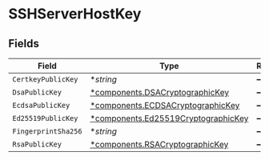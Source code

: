 # SSHServerHostKey


## Fields

| Field                                                                                     | Type                                                                                      | Required                                                                                  | Description                                                                               |
| ----------------------------------------------------------------------------------------- | ----------------------------------------------------------------------------------------- | ----------------------------------------------------------------------------------------- | ----------------------------------------------------------------------------------------- |
| `CertkeyPublicKey`                                                                        | **string*                                                                                 | :heavy_minus_sign:                                                                        | N/A                                                                                       |
| `DsaPublicKey`                                                                            | [*components.DSACryptographicKey](../../models/components/dsacryptographickey.md)         | :heavy_minus_sign:                                                                        | N/A                                                                                       |
| `EcdsaPublicKey`                                                                          | [*components.ECDSACryptographicKey](../../models/components/ecdsacryptographickey.md)     | :heavy_minus_sign:                                                                        | N/A                                                                                       |
| `Ed25519PublicKey`                                                                        | [*components.Ed25519CryptographicKey](../../models/components/ed25519cryptographickey.md) | :heavy_minus_sign:                                                                        | N/A                                                                                       |
| `FingerprintSha256`                                                                       | **string*                                                                                 | :heavy_minus_sign:                                                                        | N/A                                                                                       |
| `RsaPublicKey`                                                                            | [*components.RSACryptographicKey](../../models/components/rsacryptographickey.md)         | :heavy_minus_sign:                                                                        | N/A                                                                                       |